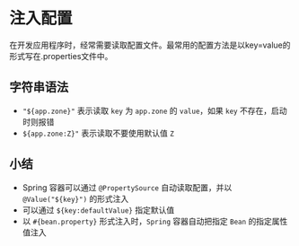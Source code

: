 # 注入配置

在开发应用程序时，经常需要读取配置文件。最常用的配置方法是以key=value的形式写在.properties文件中。

## 字符串语法

- ```"${app.zone}"``` 表示读取  ```key``` 为 ```app.zone``` 的 ```value```，如果 ```key``` 不存在，启动时则报错
- ```${app.zone:Z}"``` 表示读取不要使用默认值 ```Z```


## 小结
- Spring 容器可以通过 ```@PropertySource``` 自动读取配置，并以 ```@Value("${key}")``` 的形式注入
- 可以通过 ```${key:defaultValue}``` 指定默认值
- 以 ```#{bean.property}``` 形式注入时，```Spring``` 容器自动把指定 ```Bean``` 的指定属性值注入
